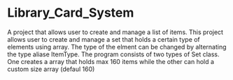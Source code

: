 # Library_Card_System
 A project that allows user to create and manage a list of items.
This project allows user to create and manage a set that holds a certain type of elements using array. The type of the elment can be changed by alternating the type aliase ItemType.
The program consists of two types of Set class. One creates a array that holds max 160 items while the other can hold a custom size array (defaul 160)
